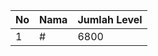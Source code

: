 | No | Nama            | Jumlah Level |
|----|-----------------|--------------|
| 1  | #    |    6800        |
